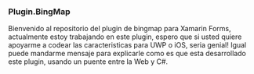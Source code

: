 ### Plugin.BingMap
Bienvenido al repositorio del plugin de bingmap para Xamarin Forms, actualmente estoy trabajando en este plugin, espero que si usted quiere apoyarme a codear las caracteristicas para UWP o iOS, seria genial! Igual puede mandarme mensaje para explicarle como es que esta desarrollado este plugin, usando un puente entre la Web y C#.